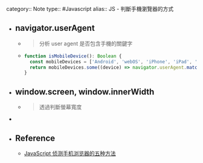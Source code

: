 category:: Note
type:: #Javascript
alias:: JS - 判斷手機瀏覽器的方式

- ## navigator.userAgent
	- > 分析 user agent 是否包含手機的關鍵字
	- ```ts
	  function isMobileDevice(): Boolean {
	    const mobileDevices = ['Android', 'webOS', 'iPhone', 'iPad', 'iPod', 'BlackBerry', 'Windows Phone'];
	    return mobileDevices.some((device) => navigator.userAgent.match(new RegExp(device, 'i')));
	  }
	  ```
- ## window.screen, window.innerWidth
	- > 透過判斷螢幕寬度
-
- ## Reference
	- [JavaScript 侦测手机浏览器的五种方法](https://www.ruanyifeng.com/blog/2021/09/detecting-mobile-browser.html)